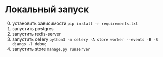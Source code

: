 # Локальный запуск

0. установить зависимости `pip install -r requirements.txt`
1. запустить postgres
2. запустить redis-server
3. запустить celery `python3 -m celery -A store worker --events -B -S django -l debug`
4. запустить store `manage.py runserver`